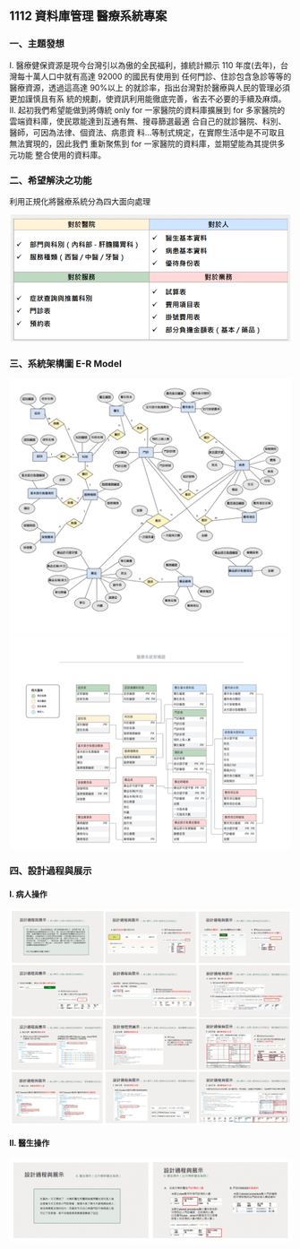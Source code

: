 ## 1112 資料庫管理 醫療系統專案

### 一、主題發想
I. 醫療健保資源是現今台灣引以為傲的全民福利，據統計顯示 110
年度(去年)，台灣每十萬人口中就有高達 92000 的國民有使用到
任何門診、住診包含急診等等的醫療資源，透過這高達 90%以上
的就診率，指出台灣對於醫療與人民的管理必須更加謹慎且有系
統的規劃，使資訊利用能徹底完善，省去不必要的手續及麻煩。
<br/>
II. 起初我們希望能做到將傳統 only for 一家醫院的資料庫擴展到 for
多家醫院的雲端資料庫，使民眾能達到互通有無、搜尋篩選最適
合自己的就診醫院、科別、醫師，可因為法律、個資法、病患資
料…等制式規定，在實際生活中是不可取且無法實現的，因此我們
重新聚焦到 for 一家醫院的資料庫，並期望能為其提供多元功能
整合使用的資料庫。

### 二、希望解決之功能
利用正規化將醫療系統分為四大面向處理


<div align=center>
    <img src='四大面向.png' width="500"> 
</div> 

### 三、系統架構圖 E-R Model
<img src='E-R Model_01.png'> 
<img src='E-R Model_02.png'> 

### 四、設計過程與展示

#### I. 病人操作
<img src='病人操作.jpg'> 

#### II. 醫生操作
<img src='醫生操作.jpg'> 